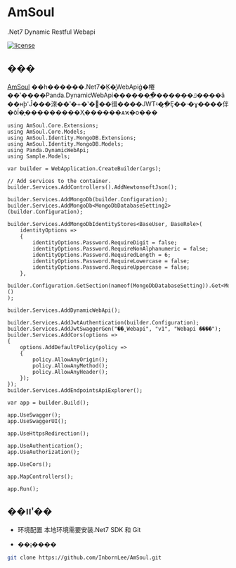 ﻿# AmSoul
.Net7 Dynamic Restful Webapi

[![license](https://img.shields.io/badge/license-MIT-green.svg)](./LICENSE)

## ���

[AmSoul](https://github.com/InbornLee/AmSoul) ��һ������.Net7�Ķ�̬WebApiģ�棬��ʹ����Panda.DynamicWebApi������֧�ֶ������ݿ����ã��нϸߵĴ���淶��ʹ�÷�ʽ�򵥷��㣬����JWTʵ�ֶ�̬Ȩ��·�ɣ����伴�õĺ�̨���������Ҳ������ѧϰ�ο���

```CSharp
using AmSoul.Core.Extensions;
using AmSoul.Core.Models;
using AmSoul.Identity.MongoDB.Extensions;
using AmSoul.Identity.MongoDB.Models;
using Panda.DynamicWebApi;
using Sample.Models;

var builder = WebApplication.CreateBuilder(args);

// Add services to the container.
builder.Services.AddControllers().AddNewtonsoftJson();

builder.Services.AddMongoDb(builder.Configuration);
builder.Services.AddMongoDb<MongoDbDatabaseSetting2>(builder.Configuration);

builder.Services.AddMongoDbIdentityStores<BaseUser, BaseRole>(
    identityOptions =>
    {
        identityOptions.Password.RequireDigit = false;
        identityOptions.Password.RequireNonAlphanumeric = false;
        identityOptions.Password.RequiredLength = 6;
        identityOptions.Password.RequireLowercase = false;
        identityOptions.Password.RequireUppercase = false;
    },
    builder.Configuration.GetSection(nameof(MongoDbDatabaseSetting)).Get<MongoDbDatabaseSetting>()
);

builder.Services.AddDynamicWebApi();

builder.Services.AddJwtAuthentication(builder.Configuration);
builder.Services.AddJwtSwaggerGen("��̬ Webapi", "v1", "Webapi ����");
builder.Services.AddCors(options =>
{
    options.AddDefaultPolicy(policy =>
    {
        policy.AllowAnyOrigin();
        policy.AllowAnyMethod();
        policy.AllowAnyHeader();
    });
});
builder.Services.AddEndpointsApiExplorer();

var app = builder.Build();

app.UseSwagger();
app.UseSwaggerUI();

app.UseHttpsRedirection();

app.UseAuthentication();
app.UseAuthorization();

app.UseCors();

app.MapControllers();

app.Run();
```

## ��װʹ��

- 环境配置
  本地环境需要安装.Net7 SDK 和 Git

- ��¡����

```bash
git clone https://github.com/InbornLee/AmSoul.git
```

